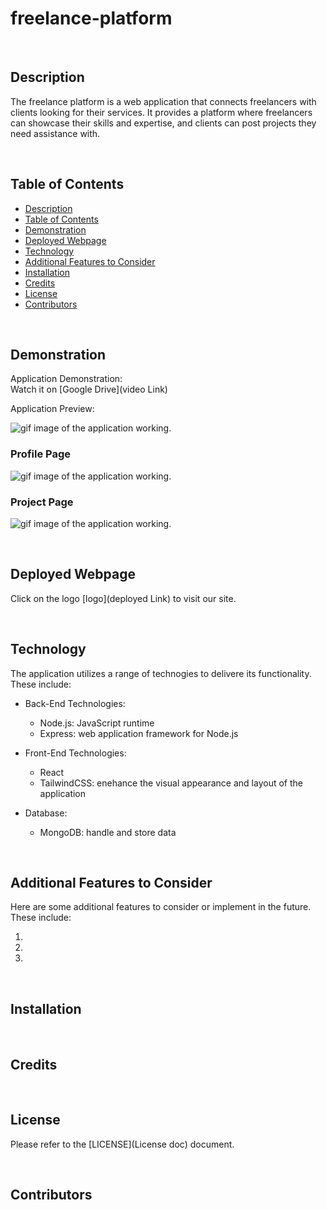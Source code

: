 # freelance-platform

<!-- ![MIT License](https:Image link) -->

<br>

## Description

The freelance platform is a web application that connects freelancers with clients looking for their services. It provides a platform where freelancers can showcase their skills and expertise, and clients can post projects they need assistance with.

<br>

## Table of Contents

- [Description](#description)
- [Table of Contents](#table-of-contents)
- [Demonstration](#demonstration)
- [Deployed Webpage](#deployed-webpage)
- [Technology](#technology)
- [Additional Features to Consider](#additional-features-to-consider)
- [Installation](#installation)
- [Credits](#credits)
- [License](#license)
- [Contributors](#contributors)

<br>

## Demonstration

Application Demonstration:\
Watch it on [Google Drive](video Link)

Application Preview:

![gif image of the application working.](./public/assets/images/)

### Profile Page

![gif image of the application working.](./public/assets/images/)

### Project Page

![gif image of the application working.](./public/assets/images/)

<br>

## Deployed Webpage

Click on the logo [logo](deployed Link) to visit our site.

<br>

## Technology

The application utilizes a range of technogies to delivere its functionality. These include:

- Back-End Technologies:

  - Node.js: JavaScript runtime
  - Express: web application framework for Node.js

- Front-End Technologies:

  - React
  - TailwindCSS: enehance the visual appearance and layout of the application

- Database:

  - MongoDB: handle and store data

<br>

## Additional Features to Consider

Here are some additional features to consider or implement in the future. These include:

1.
2.
3.

<br>

## Installation

<br>

## Credits

<br>

## License

Please refer to the [LICENSE](License doc) document.

<br>

## Contributors
